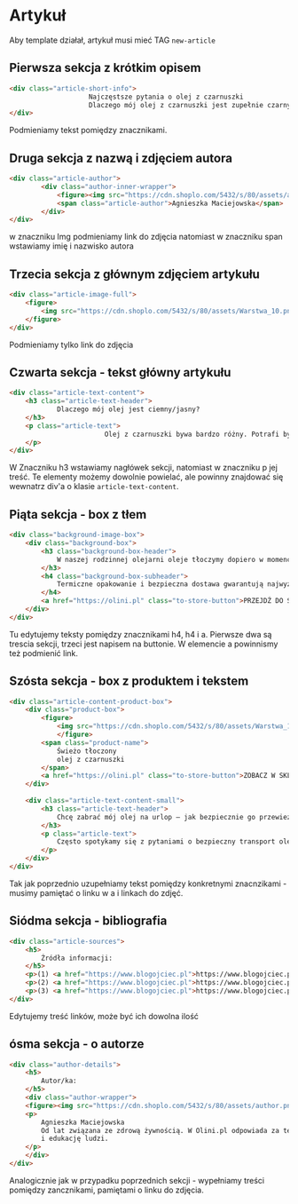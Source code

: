 # Artykuł
Aby template działał, artykuł musi mieć TAG ``new-article``

## Pierwsza sekcja z krótkim opisem
```html
<div class="article-short-info">
					Najczęstsze pytania o olej z czarnuszki
					Dlaczego mój olej z czarnuszki jest zupełnie czarny a zawsze był słomkowy. Czy osad na dnie buteleczki jest naturalny? Jaki jest termin przydatności do spożycia oleju z czarnuszki? Jak ten olej bezpiecznie przetransportować? Poznaj odpowiedzi na najczęściej pojawiające się pytania o olej z czarnuszki!
</div>
```
Podmieniamy tekst pomiędzy znacznikami.

## Druga sekcja z nazwą i zdjęciem autora
```html
<div class="article-author">
		<div class="author-inner-wrapper">
			<figure><img src="https://cdn.shoplo.com/5432/s/80/assets/author.png"></figure>
			<span class="article-author">Agnieszka Maciejowska</span>
		</div>
</div>
```
w znaczniku Img podmieniamy link do zdjęcia natomiast w znaczniku span wstawiamy imię i nazwisko autora

## Trzecia sekcja z głównym zdjęciem artykułu
```html
<div class="article-image-full">
	<figure>
		<img src="https://cdn.shoplo.com/5432/s/80/assets/Warstwa_10.png">
	</figure>
</div>
```
Podmieniamy tylko link do zdjęcia

## Czwarta sekcja - tekst główny artykułu
```html
<div class="article-text-content">
	<h3 class="article-text-header">
			Dlaczego mój olej jest ciemny/jasny?
	</h3>
	<p class="article-text">
						Olej z czarnuszki bywa bardzo różny. Potrafi być zupełnie jasny, niemal przezroczysty o słomkowym zabarwieniu, wygląda wtedy tak jak oleje do których przywykliśmy np. słonecznikowy. Bywa również bardzo ciemny, niemal czarny, nieprzezroczysty, często jest też mętny z widocznym osadem. Kolor oleju zależy od partii ziaren. Z tej samej rośliny – czarnuszki siewnej – otrzymujemy zarówno bardzo jasny jak i ciemny olej. Dodatkowo olej tłoczony na zimno, niefiltrowany i nierafinowany jak ten z Rodzinnej Olejarni Olini – jest w pełni naturalny, nieoczyszczany, przez co może być mętny, nieprzezroczysty i zawierać osad. W przypadku oleju z czarnuszki kolor osadu będzie w ciemnym kolorze takim samym jak ziarno. Zarówno jasny, jak i ciemny olej z czarnuszki jest pełnowartościowy. Każdy z tych olejów ma też swoich zwolenników, spotykamy się zarówno z osobami, które preferują olej przezroczysty, słomkowy jak i takimi którzy cenią sobie olej ciemny albo z dużą ilością osadu. Ważne jest żeby wybierać olej z czarnuszki tłoczony na zimno, nierafinowany i nieoczyszczany.
	</p>
</div>
```

W Znaczniku h3 wstawiamy nagłówek sekcji, natomiast w znaczniku p jej treść. Te elementy możemy dowolnie powielać, ale powinny znajdować się wewnatrz div'a o klasie ``article-text-content``.

## Piąta sekcja - box z tłem
```html 
<div class="background-image-box">
    <div class="background-box">
    	<h3 class="background-box-header">
    		W naszej rodzinnej olejarni oleje tłoczymy dopiero w momencie Twojego zamówienia.
    	</h3>
    	<h4 class="background-box-subheader">
    		Termiczne opakowanie i bezpieczna dostawa gwarantują najwyższą świeżość!
    	</h4>
    	<a href="https://olini.pl" class="to-store-button">PRZEJDŹ DO SKLEPU</a>
	</div>
</div>
```
Tu edytujemy teksty pomiędzy znacznikami h4, h4 i a. Pierwsze dwa są trescia sekcji, trzeci jest napisem na buttonie. W elemencie a powinnismy też podmienić link.

## Szósta sekcja - box z produktem i tekstem

```html
<div class="article-content-product-box">
	<div class="product-box">
		<figure>
		    <img src="https://cdn.shoplo.com/5432/s/80/assets/Warstwa_15.png">
		    </figure>
		<span class="product-name">
			Świeżo tłoczony
			olej z czarnuszki
		</span>
		<a href="https://olini.pl" class="to-store-button">ZOBACZ W SKLEPIE</a>
	</div>
	
	<div class="article-text-content-small">
	    <h3 class="article-text-header">
			Chcę zabrać mój olej na urlop – jak bezpiecznie go przewieźć?
		</h3>
		<p class="article-text">
			Często spotykamy się z pytaniami o bezpieczny transport oleju z czarnuszki. Niektórzy chcą zabgo ze sobą na urlop, inni pragną zawieź go do rodzinny czy bliskich mieszkających daleko. olej nie stracił swoich właściwości warto zadbać o jak najlepsze warunki jego przewożenia. Ważeby olej był w ciemnej, zakręconej buteleczce. Jeżeli będziesz potrzebować tylko jakąś niewieilość oleju, możesz ją odlać do mniejszej buteleczki. Schłodzony olej wyjmij z lodówki tuż prsamym wyjazdem. Możesz zawinąć go w folię aluminiową a następnie umieścić np. w styropianoopakowaniu w którym kurier dostarczył Twój olej z olejarni. Dobrym pomysłem będzie wykorzystateż pojemniczka termicznego albo termosu. Tak zabezpieczony olej może spokojnie podróżować prjakiś czas. Pamiętaj, że możesz też zamówić świeży olej bezpośrednio na miejsce wakacji lubTwoich bliskich, będziesz miał wtedy pewność, że olej został odpowiednio zabezpieczony na ctransportu.
		</p>
	</div>
</div>
```

Tak jak poprzednio uzupełniamy tekst pomiędzy konkretnymi znacnzikami - musimy pamiętać o linku w a i linkach do zdjęć.

## Siódma sekcja - bibliografia
```html 
<div class="article-sources">
	<h5>
		Źródła informacji:
	</h5>
	<p>(1) <a href="https://www.blogojciec.pl">https://www.blogojciec.pl</a></p>
	<p>(2) <a href="https://www.blogojciec.pl">https://www.blogojciec.pl</a></p>
	<p>(3) <a href="https://www.blogojciec.pl">https://www.blogojciec.pl</a></p>
</div>
```
Edytujemy treść linków, może być ich dowolna ilość

## ósma sekcja - o autorze
```html
<div class="author-details">
	<h5>
		Autor/ka:
	</h5>
	<div class="author-wrapper">
	<figure><img src="https://cdn.shoplo.com/5432/s/80/assets/author.png"></figure>
	<p>
		Agnieszka Maciejowska
		Od lat związana ze zdrową żywnością. W Olini.pl odpowiada za testowanie produktów
		i edukację ludzi.
	</p>
	</div>
</div>
```
Analogicznie jak w przypadku poprzednich sekcji - wypełniamy treści pomiędzy zancznikami, pamiętami o linku do zdjęcia. 


